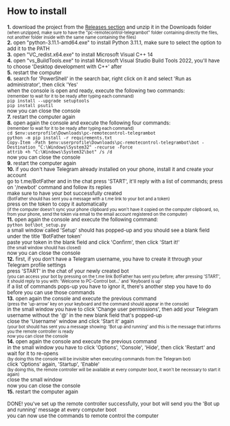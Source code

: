 ## How to install ##
<sup>**1.** download the project from the [Releases section](https://www.github.com/martinotecco/pc-remotecontrol-telegrambot/releases) and unzip it in the Downloads folder<br />
<sup>(when unzipped, make sure to have the "pc-remotecontrol-telegrambot" folder containing directly the files, not another folder inside with the same name containing the files)</sup> <br />
**2.** open "python-3.11.1-amd64.exe" to install Python 3.11.1, make sure to select the option to add it to the PATH <br />
**3.** open "VC_redist.x64.exe" to install Microsoft Visual C++ 14 <br />
**4.** open "vs_BuildTools.exe" to install Microsoft Visual Studio Build Tools 2022, you'll have to choose 'Desktop development with C++' after <br />
**5.** restart the computer <br />
**6.** search for 'PowerShell' in the search bar, right click on it and select 'Run as administrator', then click 'Yes' <br />
   when the console is open and ready, execute the following two commands: <br />
   <sup>(remember to wait for it to be ready after typing each command)</sup> <br />
      `pip install --upgrade setuptools` <br />
      `pip install psutil` <br />
   now you can close the console <br />
**7.** restart the computer again <br />
**8.** open again the console and execute the following four commands: <br />
   <sup>(remember to wait for it to be ready after typing each command)</sup> <br />
      `cd $env:userprofile\Downloads\pc-remotecontrol-telegrambot` <br />
      `python -m pip install -r requirements.txt` <br />
      `Copy-Item -Path $env:userprofile\Downloads\pc-remotecontrol-telegrambot\bot -Destination "C:\Windows\System32" -recurse -Force` <br />
      `attrib +h "C:\Windows\System32\bot" /s /d` <br />
   now you can close the console <br />
**9.** restart the computer again <br />
**10.** if you don't have Telegram already installed on your phone, install it and create your account <br />
    go to t.me/BotFather and in the chat press 'START', it'll reply with a list of commands; press on '/newbot' command and follow its replies <br />
    make sure to have your bot successfully created <br />
    <sup>(BotFather should has sent you a message with a t.me link to your bot and a token)</sup> <br />
    press on the token to copy it automatically <br />
    <sup>(if the computer doesn't sync your phone clipboard you won't have it copied on the computer clipboard, so, from your phone, send the token via email to the email account registered on the computer)</sup> <br />
**11.** open again the console and execute the following command: <br />
       `python bot\bot_setup.py` <br />
    a small window called 'Setup' should has popped-up and you should see a blank field under the title 'BotFather token' <br />
    paste your token in the blank field and click 'Confirm', then click 'Start it!' <br />
    <sup>(the small window should has closed)</sup> <br />
    now you can close the console <br />
**12.** first, if you don't have a Telegram username, you have to create it through your Telegram profile settings <br />
    press 'START' in the chat of your newly created bot <br />
    <sup>(you can access your bot by pressing on the t.me link BotFather has sent you before; after pressing 'START', it should reply to you with: 'Welcome to PC-Control bot...' and 'Keyboard is up'</sup> <br />
    if a list of commands pops-up you have to ignor it, there's another step you have to do before you can use those commands <br />
**13.** open again the console and execute the previous command <br />
    <sup>(press the 'up-arrow' key on your keyboard and the command should appear in the console)</sup> <br />
    in the small window you have to click 'Change user permissions', then add your Telegram username without the '@' in the new blank field that's popped-up <br />
    close the 'Username' window and click 'Start it' again <br />
    <sup>(your bot should has sent you a message showing: 'Bot up and running' and this is the message that informs you the remote controller is ready <br />
    now you can close the console</sup> <br />
**14.** open again the console and execute the previous command <br />
    in the small window you have to click 'Options', 'Console', 'Hide', then click 'Restart' and wait for it to re-opens <br />
    <sup>(by doing this the console will be invisible when executing commands from the Telegram bot)</sup> <br />
    click 'Options' again, 'Startup', 'Enable' <br />
    <sup>(by doing this, the remote controller will be available at every computer boot, it won't be necessary to start it again)</sup> <br />
    close the small window <br />
    now you can close the console <br />
**15.** restart the computer again <br /></sup>

<sup>DONE! you've set up the remote controller successfully, your bot will send you the 'Bot up and running' message at every computer boot <br />
you can now use the commands to remote control the computer</sup>
